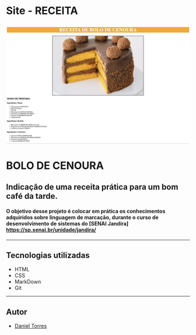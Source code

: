 # Site - RECEITA
![](./screenshot/bolo_cenoura.png)


# BOLO DE CENOURA

## Indicação de uma receita prática para um bom café da tarde. 
#### O objetivo desse projeto é colocar em prática os conhecimentos adquiridos sobre linguagem de marcação, durante o curso de desenvolvimento de sistemas do [SENAI Jandira] https://sp.senai.br/unidade/jandira/

---
## Tecnologias utilizadas

- HTML
- CSS
- MarkDown
- Git

---

## Autor

- [Daniel Torres](https://www.linkedin.com/in/daniel-torres-007a54217/)
